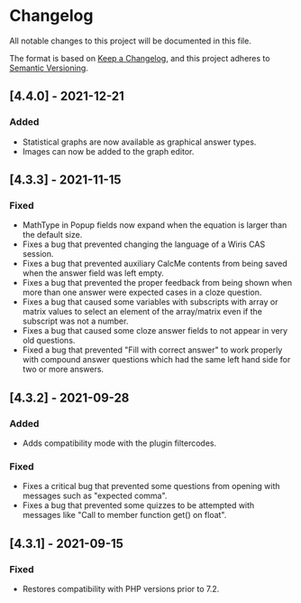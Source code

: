 # Changelog

All notable changes to this project will be documented in this file.

The format is based on [Keep a Changelog](https://keepachangelog.com/en/1.0.0/),
and this project adheres to [Semantic Versioning](https://semver.org/spec/v2.0.0.html).

## [4.4.0] - 2021-12-21

### Added

- Statistical graphs are now available as graphical answer types.
- Images can now be added to the graph editor.

## [4.3.3] - 2021-11-15

### Fixed

- MathType in Popup fields now expand when the equation is larger than the default size.
- Fixes a bug that prevented changing the language of a Wiris CAS session.
- Fixes a bug that prevented auxiliary CalcMe contents from being saved when the answer field was left empty.
- Fixes a bug that prevented the proper feedback from being shown when more than one answer were expected cases in a cloze question.
- Fixes a bug that caused some variables with subscripts with array or matrix values to select an element of the array/matrix even if the subscript was not a number.
- Fixes a bug that caused some cloze answer fields to not appear in very old questions.
- Fixed a bug that prevented "Fill with correct answer" to work properly with compound answer questions which had the same left hand side for two or more answers.

## [4.3.2] - 2021-09-28

### Added

- Adds compatibility mode with the plugin filtercodes.

### Fixed

- Fixes a critical bug that prevented some questions from opening with messages such as "expected comma".
- Fixes a bug that prevented some quizzes to be attempted with messages like "Call to member function get() on float".

## [4.3.1] - 2021-09-15

### Fixed

- Restores compatibility with PHP versions prior to 7.2.
